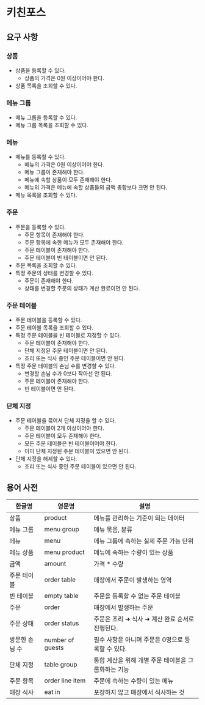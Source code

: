 # 키친포스

## 요구 사항
### 상품
* 상품을 등록할 수 있다.
  * 상품의 가격은 0원 이상이어야 한다.
* 상품 목록을 조회할 수 있다.

### 메뉴 그룹
* 메뉴 그룹을 등록할 수 있다.
* 메뉴 그룹 목록을 조회할 수 있다.

### 메뉴
* 메뉴를 등록할 수 있다.
  * 메뉴의 가격은 0원 이상이어야 한다.
  * 메뉴 그룹이 존재해야 한다.
  * 메뉴에 속할 상품이 모두 존재해야 한다.
  * 메뉴의 가격은 메뉴에 속할 상품들의 금액 총합보다 크면 안 된다.
* 메뉴 목록을 조회할 수 있다.

### 주문
* 주문을 등록할 수 있다.
  * 주문 항목이 존재해야 한다.
  * 주문 항목에 속한 메뉴가 모두 존재해야 한다.
  * 주문 테이블이 존재해야 한다.
  * 주문 테이블이 빈 테이블이면 안 된다.
* 주문 목록을 조회할 수 있다.
* 특정 주문의 상태를 변경할 수 있다.
  * 주문이 존재해야 한다.
  * 상태를 변경할 주문의 상태가 계산 완료이면 안 된다. 

### 주문 테이블
* 주문 테이블을 등록할 수 있다.
* 주문 테이블 목록을 조회할 수 있다.
* 특정 주문 테이블을 빈 테이블로 지정할 수 있다.
  * 주문 테이블이 존재해야 한다.
  * 단체 지정된 주문 테이블이면 안 된다.
  * 조리 또는 식사 중인 주문 테이블이면 안 된다.
* 특정 주문 테이블의 손님 수를 변경할 수 있다.
  * 변경할 손님 수가 0보다 작아선 안 된다.
  * 주문 테이블이 존재해야 한다.
  * 빈 테이블이면 안 된다.

### 단체 지정
* 주문 테이블을 묶어서 단체 지정을 할 수 있다.
  * 주문 테이블이 2개 이상이어야 한다.
  * 주문 테이블이 모두 존재해야 한다.
  * 모든 주문 테이블은 빈 테이블이어야 한다.
  * 이미 단체 지정된 주문 테이블이 있으면 안 된다.
* 단체 지정을 해제할 수 있다.
  * 조리 또는 식사 중인 주문 테이블이 있으면 안 된다.

## 용어 사전

| 한글명 | 영문명 | 설명 |
| --- | --- | --- |
| 상품 | product | 메뉴를 관리하는 기준이 되는 데이터 |
| 메뉴 그룹 | menu group | 메뉴 묶음, 분류 |
| 메뉴 | menu | 메뉴 그룹에 속하는 실제 주문 가능 단위 |
| 메뉴 상품 | menu product | 메뉴에 속하는 수량이 있는 상품 |
| 금액 | amount | 가격 * 수량 |
| 주문 테이블 | order table | 매장에서 주문이 발생하는 영역 |
| 빈 테이블 | empty table | 주문을 등록할 수 없는 주문 테이블 |
| 주문 | order | 매장에서 발생하는 주문 |
| 주문 상태 | order status | 주문은 조리 ➜ 식사 ➜ 계산 완료 순서로 진행된다. |
| 방문한 손님 수 | number of guests | 필수 사항은 아니며 주문은 0명으로 등록할 수 있다. |
| 단체 지정 | table group | 통합 계산을 위해 개별 주문 테이블을 그룹화하는 기능 |
| 주문 항목 | order line item | 주문에 속하는 수량이 있는 메뉴 |
| 매장 식사 | eat in | 포장하지 않고 매장에서 식사하는 것 |
